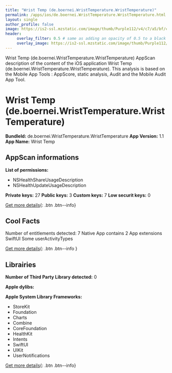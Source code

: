```yaml
---
title: "Wrist Temp (de.boernei.WristTemperature.WristTemperature)"
permalink: /apps/ios/de.boernei.WristTemperature.WristTemperature.html
layout: single
author_profile: false
image: https://is2-ssl.mzstatic.com/image/thumb/Purple112/v4/c7/a5/bf/c7a5bfdf-52ea-710b-09a6-fded5b3fb47c/AppIcon-1x_U007emarketing-0-7-0-85-220.png/512x512bb.jpg
header: 
     overlay_filter: 0.5 # same as adding an opacity of 0.5 to a black background
     overlay_image: https://is2-ssl.mzstatic.com/image/thumb/Purple112/v4/c7/a5/bf/c7a5bfdf-52ea-710b-09a6-fded5b3fb47c/AppIcon-1x_U007emarketing-0-7-0-85-220.png/512x512bb.jpg
---
```

Wrist Temp (de.boernei.WristTemperature.WristTemperature) AppScan description of the content of the iOS application Wrist Temp (de.boernei.WristTemperature.WristTemperature). This analysis is based on the Mobile App Tools : AppScore, static analysis, Audit and the Mobile Audit App Tool.

# Wrist Temp (de.boernei.WristTemperature.WristTemperature)

**BundleId:** de.boernei.WristTemperature.WristTemperature
**App Version:** 1.1
**App Name:** Wrist Temp


## AppScan informations 

**List of permissions:** 
- NSHealthShareUsageDescription
- NSHealthUpdateUsageDescription
  
  
**Private keys:** 27
**Public keys:** 3
**Custom keys:** 7
**Low securit keys:** 0
  
[Get more details](/pricing.html){: .btn .btn--info}

## Cool Facts

Number of entitlements detected: 7
Native App
contains 2 App extensions
SwiftUI
Some userActivityTypes
  
[Get more details](/pricing.html){: .btn .btn--info }

## Librairies 
**Number of Third Party Library detected:** 0


**Apple dylibs:**


**Apple System Library Frameworks:**
- StoreKit
- Foundation
- Charts
- Combine
- CoreFoundation
- HealthKit
- Intents
- SwiftUI
- UIKit
- UserNotifications


  
[Get more details](/pricing.html){: .btn .btn--info}

